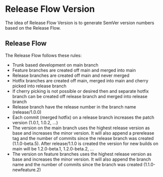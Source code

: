 # Release Flow Version

The idea of Release Flow Version is to generate SemVer version numbers based on the Release Flow.

## Release Flow

The Release Flow follows these rules:

* Trunk based development on main branch
* Feature branches are created off main and merged into main
* Release branches are created off main and never merged
* Hotfix branches are created off main, merged into main and cherry picked into release branch
* If cherry picking is not possible or desired then and separate hotfix branch can be created off release branch and merged into release branch
* Release branch have the release number in the branch name (release/1.0.0)
* Each commit (merged hotfix) on a release branch increases the patch version (1.0.1, 1.0.2, ...)
* The version on the main branch uses the highest release version as base and increases the minor version. It will also append a prerelease tag and the number of commits since the release branch was created (1.1.0-beta.5). After release/1.1.0 is created the version for new builds on main will be 1.2.0-beta.1, 1.2.0-beta.2, ...
* The version on feature branches uses the highest release version as base and increases the minor version. It will also append the branch name and the number of commits since the branch was created (1.1.0-newfeature.2)